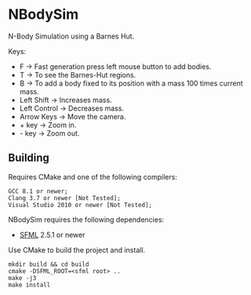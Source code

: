 # NBodySim #

N-Body Simulation using a Barnes Hut.

Keys:

* F -> Fast generation press left mouse button to add bodies.
* T -> To see the Barnes-Hut regions.
* B -> To add a body fixed to its position with a mass 100 times current mass.
* Left Shift -> Increases mass.
* Left Control -> Decreases mass.
* Arrow Keys -> Move the camera.
* \+ key -> Zoom in.
* \- key -> Zoom out.

## Building ##

Requires CMake and one of the following compilers:

    GCC 8.1 or newer;
    Clang 3.7 or newer [Not Tested];
    Visual Studio 2010 or newer [Not Tested];

NBodySim requires the following dependencies:

* [SFML](http://sfml-dev.org) 2.5.1 or newer

Use CMake to build the project and install.

```
mkdir build && cd build
cmake -DSFML_ROOT=<sfml root> ..
make -j3
make install
```
